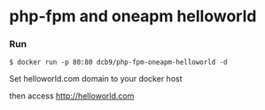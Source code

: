 # php-fpm and oneapm helloworld

### Run

```
$ docker run -p 80:80 dcb9/php-fpm-oneapm-helloworld -d
```

Set helloworld.com domain to your docker host

then access http://helloworld.com
